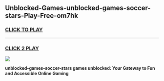 
## Unblocked-Games-unblocked-games-soccer-stars-Play-Free-om7hk
<h3>
<a href="https://premium76.site?title=unblocked-games-soccer-stars&ref=10A">CLICK TO PLAY</a></h3>
<hr>

<h3>
<a href="https://premium76.site?title=unblocked-games-soccer-stars&ref=10A">CLICK 2 PLAY</a>
  
</h3>

<a href="https://premium76.site?title=unblocked-games-soccer-stars&ref=10A"><img src="https://clearcache.store/games.png"></a>


**unblocked-games-soccer-stars games unblocked: Your Gateway to Fun and Accessible Online Gaming**
